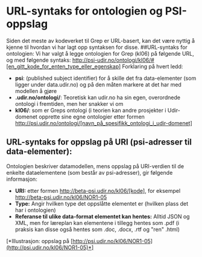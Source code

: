# URL-syntaks for ontologien og PSI-oppslag

Siden det meste av kodeverket til Grep er URL-basert, kan det være nyttig å kjenne til hvordan vi har lagt opp syntaksen for disse.
##URL-syntaks for ontologien:
Vi har valgt å legge ontologien for Grep (kl06) på følgende URL, og med følgende syntaks:
http://psi-udir.no/ontologi/kl06/#[en_gitt_kode_for_enten_type_eller_egenskap]
Forklaring på hvert ledd:
- **psi**: (published subject identifier) for å skille det fra data-elementer (som ligger under data.udir.no) og på den måten markere at det har med modellen å gjøre
- **.udir.no/ontologi/**: Teoretisk kan udir.no ha sin egen, overordnede ontologi i fremtiden, men her snakker vi om 
- **kl06/**: som er Greps ontologi (i teorien kan andre prosjekter i Udir-domenet opprette sine egne ontologier etter formen http://psi.udir.no/ontologi/[navn_på_spesifikk_ontologi_i_udir-domenet]

## URL-syntaks for oppslag på URI (psi-adresser til data-elementer):
Ontologien beskriver datamodellen, mens oppslag på URI-verdien til de enkelte dataelementene (som består av psi-adresser), gir følgende informasjon:
- **URI:** etter formen http://beta-psi.udir.no/kl06/[kode], for eksempel http://beta-psi.udir.no/kl06/NOR1-05
- **Type:** Angir hvilken type det oppslåtte elementet er (hvilken plass det har i ontologien)
- **Referanse til ulike data-format elementet kan hentes:** Alltid JSON og XML, men for læreplan kan elementene i tillegg hentes som .pdf (i praksis kan disse også hentes som .doc, .docx, .rtf og "ren" .html)


[*Illustrasjon: oppslag på [http://psi.udir.no/kl06/NOR1-05](http://psi.udir.no/kl06/NOR1-05)*]
